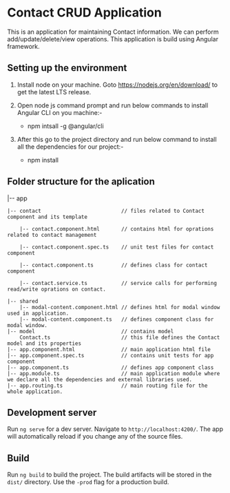 # Contact CRUD Application

This is an application for maintaining Contact information. We can perform add/update/delete/view operations. This application is build using Angular framework.

## Setting up the environment

1. Install node on your machine. Goto https://nodejs.org/en/download/ to get the latest LTS release.

2. Open node js command prompt and run below commands to install Angular CLI on you machine:-
	- npm intsall -g @angular/cli
	
3. After this go to the project directory and run below command to install all the dependencies for our project:-
	- npm install

## Folder structure for the aplication

|-- app

	|-- contact 						 // files related to Contact component and its template
	
		|-- contact.component.html 		 // contains html for oprations related to contact management

		|-- contact.component.spec.ts 	 // unit test files for contact component

		|-- contact.component.ts 		 // defines class for contact component

		|-- contact.service.ts 			 // service calls for performing read/write oprations on contact.
		
	|-- shared
		|-- modal-content.component.html // defines html for modal window used in application.
		|-- modal-content.component.ts	 // defines component class for modal window.	
	|-- model 							 // contains model 
		Contact.ts 						 // this file defines the Contact model and its properties
	|-- app.component.html 				 // main application html file
	|-- app.component.spec.ts 			 // contains unit tests for app component
	|-- app.component.ts 				 // defines app component class
	|-- app.module.ts 					 // main application module where we declare all the dependencies and external libraries used.
	|-- app.routing.ts 					 // main routing file for the whole application.
  

## Development server

Run `ng serve` for a dev server. Navigate to `http://localhost:4200/`. The app will automatically reload if you change any of the source files.

## Build

Run `ng build` to build the project. The build artifacts will be stored in the `dist/` directory. Use the `-prod` flag for a production build.


